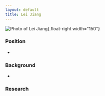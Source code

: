 ```yaml
---
layout: default
title: Lei Jiang
---
```

![Photo of Lei Jiang](ljiang-photo.png){.float-right width="150"}

### Position

-   

### Background

-   

### Research
